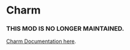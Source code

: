 # Charm

### THIS MOD IS NO LONGER MAINTAINED.

[Charm Documentation here](https://svenhjol.github.io/Charm/).
